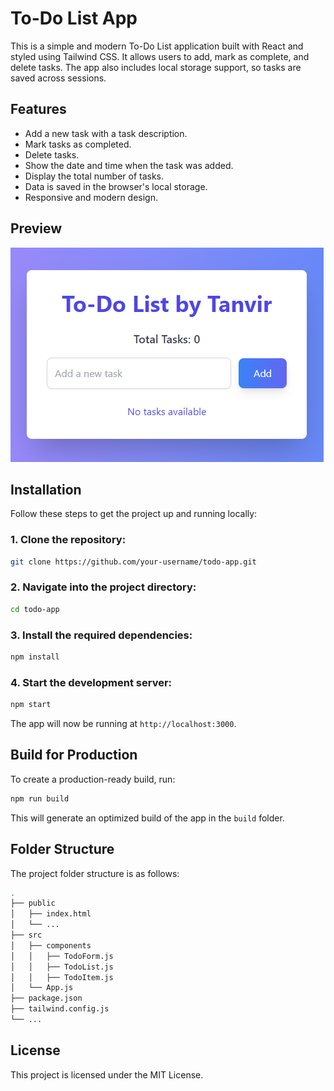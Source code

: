 
# To-Do List App

This is a simple and modern To-Do List application built with React and styled using Tailwind CSS. It allows users to add, mark as complete, and delete tasks. The app also includes local storage support, so tasks are saved across sessions.

## Features

- Add a new task with a task description.
- Mark tasks as completed.
- Delete tasks.
- Show the date and time when the task was added.
- Display the total number of tasks.
- Data is saved in the browser's local storage.
- Responsive and modern design.

## Preview

![App Screenshot](screenshot.png)

## Installation

Follow these steps to get the project up and running locally:

### 1. Clone the repository:

```bash
git clone https://github.com/your-username/todo-app.git
```

### 2. Navigate into the project directory:

```bash
cd todo-app
```

### 3. Install the required dependencies:

```bash
npm install
```

### 4. Start the development server:

```bash
npm start
```

The app will now be running at `http://localhost:3000`.

## Build for Production

To create a production-ready build, run:

```bash
npm run build
```

This will generate an optimized build of the app in the `build` folder.

## Folder Structure

The project folder structure is as follows:

```bash
.
├── public
│   ├── index.html
│   └── ...
├── src
│   ├── components
│   │   ├── TodoForm.js
│   │   ├── TodoList.js
│   │   ├── TodoItem.js
│   └── App.js
├── package.json
├── tailwind.config.js
└── ...
```

## License

This project is licensed under the MIT License.
